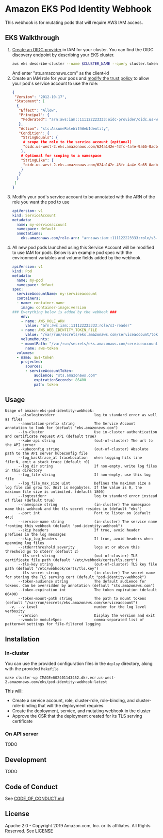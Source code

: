 # Amazon EKS Pod Identity Webhook

This webhook is for mutating pods that will require AWS IAM access.

## EKS Walkthrough

1. [Create an OIDC provider][1] in IAM for your cluster. You can find the OIDC
   discovery endpoint by describing your EKS cluster.
    ```bash
    aws eks describe-cluster --name $CLUSTER_NAME --query cluster.tokenDiscoveryEndpoint
    ```
    And enter "sts.amazonaws.com" as the client-id
2. Create an IAM role for your pods and [modify the trust policy][2] to allow
   your pod's service account to use the role:
    ```json
    {
     "Version": "2012-10-17",
     "Statement": [
      {
       "Effect": "Allow",
       "Principal": {
        "Federated": "arn:aws:iam::111122223333:oidc-provider/oidc.us-west-2.eks.amazonaws.com/624a142e-43fc-4a4e-9a65-0adbfe9d6a85"
       },
       "Action": "sts:AssumeRoleWithWebIdentity",
       "Condition": {
        "StringEquals": {
         # scope the role to the service account (optional)
         "oidc.us-west-2.eks.amazonaws.com/624a142e-43fc-4a4e-9a65-0adbfe9d6a85:sub": "system:serviceaccount:default:my-serviceaccount"
        },
        # Optional for scoping to a namespace
        "StringLike": {
         "oidc.us-west-2.eks.amazonaws.com/624a142e-43fc-4a4e-9a65-0adbfe9d6a85:sub": "system:serviceaccount:default:*"
        }
       }
      }
     ]
    }
    ```
3. Modify your pod's service account to be annotated with the ARN of the role
   you want the pod to use
    ```yaml
    apiVersion: v1
    kind: ServiceAccount
    metadata:
      name: my-serviceaccount
      namespace: default
      annotations:
        eks.amazonaws.com/role-arn: "arn:aws:iam::111122223333:role/s3-reader"
    ```
4. All new pod pods launched using this Service Account will be modified to use
   IAM for pods. Below is an example pod spec with the environment variables and
   volume fields added by the webhook.
    ```yaml
    apiVersion: v1
    kind: Pod
    metadata:
      name: my-pod
      namespace: defaut
    spec:
      serviceAccountName: my-serviceaccount
      containers:
      - name: container-name
        image: container-image:version
    ### Everything below is added by the webhook ###
        env:
        - name: AWS_ROLE_ARN
          value: "arn:aws:iam::111122223333:role/s3-reader"
        - name: AWS_WEB_IDENTITY_TOKEN_FILE
          value: "/var/run/secrets/eks.amazonaws.com/serviceaccount/token"
        volumeMounts:
        - mountPath: "/var/run/secrets/eks.amazonaws.com/serviceaccount/"
          name: aws-token
      volumes:
      - name: aws-token
        projected:
          sources:
          - serviceAccountToken:
              audience: "sts.amazonaws.com"
              expirationSeconds: 86400
              path: token
    ```

[1]: https://docs.aws.amazon.com/IAM/latest/UserGuide/id_roles_providers_create_oidc.html
[2]: https://docs.aws.amazon.com/IAM/latest/UserGuide/id_roles_create_for-idp_oidc.html

## Usage

```
Usage of amazon-eks-pod-identity-webhook:
      --alsologtostderr                  log to standard error as well as files
      --annotation-prefix string         The Service Account annotation to look for (default "eks.amazonaws.com")
      --in-cluster                       Use in-cluster authentication and certificate request API (default true)
      --kube-api string                  (out-of-cluster) The url to the API server
      --kubeconfig string                (out-of-cluster) Absolute path to the API server kubeconfig file
      --log_backtrace_at traceLocation   when logging hits line file:N, emit a stack trace (default :0)
      --log_dir string                   If non-empty, write log files in this directory
      --log_file string                  If non-empty, use this log file
      --log_file_max_size uint           Defines the maximum size a log file can grow to. Unit is megabytes. If the value is 0, the maximum file size is unlimited. (default 1800)
      --logtostderr                      log to standard error instead of files (default true)
      --namespace string                 (in-cluster) The namespace name this webhook and the tls secret resides in (default "eks")
      --port int                         Port to listen on (default 443)
      --service-name string              (in-cluster) The service name fronting this webhook (default "pod-identity-webhook")
      --skip_headers                     If true, avoid header prefixes in the log messages
      --skip_log_headers                 If true, avoid headers when openning log files
      --stderrthreshold severity         logs at or above this threshold go to stderr (default 2)
      --tls-cert string                  (out-of-cluster) TLS certificate file path (default "/etc/webhook/certs/tls.cert")
      --tls-key string                   (out-of-cluster) TLS key file path (default "/etc/webhook/certs/tls.key")
      --tls-secret string                (in-cluster) The secret name for storing the TLS serving cert (default "pod-identity-webhook")
      --token-audience string            The default audience for tokens. Can be overridden by annotation (default "sts.amazonaws.com")
      --token-expiration int             The token expiration (default 86400)
      --token-mount-path string          The path to mount tokens (default "/var/run/secrets/eks.amazonaws.com/serviceaccount")
  -v, --v Level                          number for the log level verbosity
      --version                          Display the version and exit
      --vmodule moduleSpec               comma-separated list of pattern=N settings for file-filtered logging
```

## Installation

### In-cluster

You can use the provided configuration files in the `deploy` directory, along with the provided `Makefile`

```
make cluster-up IMAGE=602401143452.dkr.ecr.us-west-2.amazonaws.com/eks/pod-identity-webhook:latest
```

This will:
* Create a service account, role, cluster-role, role-binding, and cluster-role-binding that will the deployment requires
* Create the deployment, service, and mutating webhook in the cluster
* Approve the CSR that the deployment created for its TLS serving certificate

### On API server
TODO

## Development
TODO

## Code of Conduct
See [CODE_OF_CONDUCT.md](CODE_OF_CONDUCT.md)

## License
Apache 2.0 - Copyright 2019 Amazon.com, Inc. or its affiliates. All Rights Reserved.
See [LICENSE](LICENSE)
